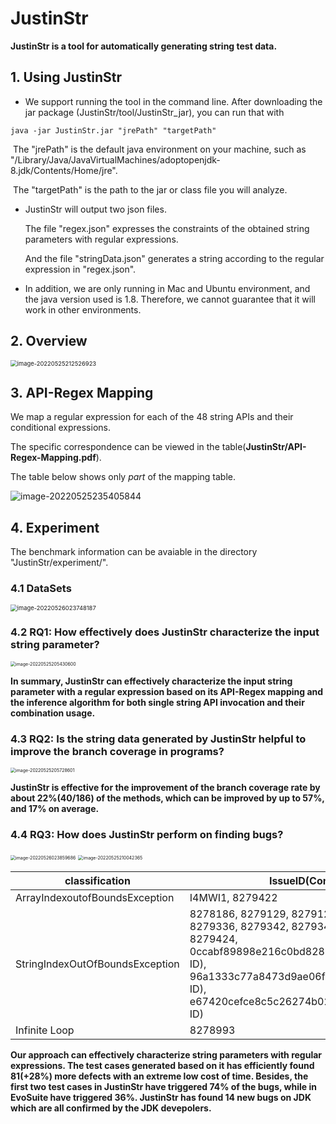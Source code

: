 # JustinStr

**JustinStr is a tool for automatically generating string test data.**

## 1. Using JustinStr

- We support running the tool in the command line. After downloading the jar package (JustinStr/tool/JustinStr_jar), you can run that with

```
java -jar JustinStr.jar "jrePath" "targetPath"
```

​		The "jrePath" is  the default java environment on your machine, such as   "/Library/Java/JavaVirtualMachines/adoptopenjdk-   		8.jdk/Contents/Home/jre".

​		The "targetPath" is the path to the jar or class file you will analyze.

- JustinStr will output two json files.

  The file "regex.json" expresses the constraints of the obtained string parameters with regular expressions.

  And the file "stringData.json" generates a string according to the regular expression in "regex.json".

- In addition, we are only running in Mac and Ubuntu environment, and the java version used is 1.8. Therefore, we cannot guarantee that it will work in other environments.

## 2. Overview

<img src="https://tva1.sinaimg.cn/large/e6c9d24egy1h2kyxtaj9lj20ua0cywg2.jpg" alt="image-20220525212526923" style="zoom:67%;" />

##  3. API-Regex Mapping

We map a regular expression for each of the 48 string APIs and their conditional expressions.

The specific correspondence can be viewed in the table(**JustinStr/API-Regex-Mapping.pdf**).

The table below shows only *part* of the mapping table.

![image-20220525235405844](https://tva1.sinaimg.cn/large/e6c9d24egy1h2l38hmpcyj20wq0u0n5w.jpg)

## 4. Experiment

The benchmark information can be avaiable in the directory "JustinStr/experiment/".

### 4.1 DataSets

<img src="https://tva1.sinaimg.cn/large/e6c9d24egy1h2l7yujm6aj20oa0a8wg2.jpg" alt="image-20220526023748187" style="zoom: 67%;" />

### 4.2 RQ1: How effectively does JustinStr characterize the input string parameter?

<img src="https://tva1.sinaimg.cn/large/e6c9d24egy1h2ky1mcl1tj20sy0ca76g.jpg" alt="image-20220525205430600" style="zoom: 50%;" />

**In summary, JustinStr can effectively characterize the input string parameter with a regular expression based on its API-Regex mapping and the inference algorithm for both single string API invocation and their combination usage.**

### 4.3 RQ2: Is the string data generated by JustinStr helpful to improve the branch coverage in programs?

<img src="https://tva1.sinaimg.cn/large/e6c9d24egy1h2ky4q1w1mj20sy0caq4l.jpg" alt="image-20220525205728601" style="zoom: 50%;" />

**JustinStr is effective for the improvement of the branch coverage rate by about 22%(40/186) of the methods, which can be improved by up to 57%, and 17% on average.**

### 4.4 RQ3: How does JustinStr perform on finding bugs?

<img src="https://tva1.sinaimg.cn/large/e6c9d24egy1h2l80458yvj20oo0cogn3.jpg" alt="image-20220526023859686" style="zoom:50%;" />

<img src="https://tva1.sinaimg.cn/large/e6c9d24ely1h2ky8520qij20tk0fkdi2.jpg" alt="image-20220525210042365" style="zoom: 50%;" />

| classification                  | IssueID(Commit ID) in JDK                                    |
| ------------------------------- | ------------------------------------------------------------ |
| ArrayIndexoutofBoundsException  | I4MWI1, 8279422                                              |
| StringIndexOutOfBoundsException | 8278186,  8279129, 8279128, 8279198, 8279218, 8279336,      8279342, 8279341, 8279362, 8279423, 8279424,     0ccabf89898e216c0bd828bfde840338baba7d11(Commit ID),     96a1333c77a8473d9ae06f304b9fdbe21212bd18(Commit ID),     e67420cefce8c5c26274b02a5430d31411a404a9(Commit ID) |
| Infinite Loop                   | 8278993                                                      |

**Our approach can effectively characterize string parameters with regular expressions. The test cases generated based on it has efficiently found 81(+28%) more defects with an extreme low cost of time. Besides, the first two test cases in JustinStr have triggered 74% of the bugs, while in EvoSuite have triggered 36%. JustinStr has found 14 new bugs on JDK which are all confirmed by the JDK devepolers.**